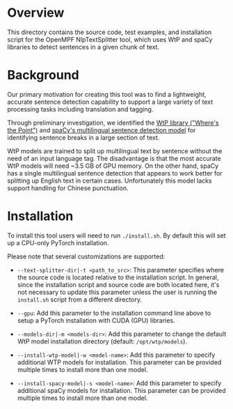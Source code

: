 # Overview

This directory contains the source code, test examples, and installation script
for the OpenMPF NlpTextSplitter tool, which uses WtP and spaCy libraries
to detect sentences in a given chunk of text.

# Background

Our primary motivation for creating this tool was to find a lightweight, accurate
sentence detection capability to support a large variety of text processing tasks
including translation and tagging.

Through preliminary investigation, we identified the [WtP library ("Where's the
Point")](https://github.com/bminixhofer/wtpsplit) and [spaCy's multilingual sentence
detection model](https://spacy.io/models) for identifying sentence breaks
in a large section of text.

WtP models are trained to split up multilingual text by sentence without the need of an
input language tag. The disadvantage is that the most accurate WtP models will need ~3.5
GB of GPU memory. On the other hand, spaCy has a single multilingual sentence detection
that appears to work better for splitting up English text in certain cases. Unfortunately
this model lacks support handling for Chinese punctuation.

# Installation

To install this tool users will need to run `./install.sh`. By default this will set up a
CPU-only PyTorch installation.

Please note that several customizations are supported:

- `--text-splitter-dir|-t <path_to_src>`: This parameter specifies where the
  source code is located relative to the installation script. In general,
  since the installation script and source code are both located here, it's not
  necessary to update this parameter unless the user is running the `install.sh`
  script from a different directory.

- `--gpu`: Add this parameter to the installation command line above to
  setup a PyTorch installation with CUDA (GPU) libraries.

- `--models-dir|-m <models-dir>`: Add this parameter to
  change the default WtP model installation directory
  (default: `/opt/wtp/models`).

- `--install-wtp-model|-w <model-name>`: Add this parameter to specify
  additional WTP models for installation. This parameter can be provided
  multiple times to install more than one model.

- `--install-spacy-model|-s <model-name>`: Add this parameter to specify
  additional spaCy models for installation. This parameter can be provided
  multiple times to install more than one model.
